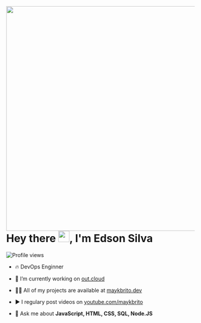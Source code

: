 <!-- **edvoidcode/edvoidcode** is a ✨ _special_ ✨ repository because its `README.md` (this file) appears on your GitHub profile. -->

<img align="right" height="600em" src="https://raw.githubusercontent.com/gist/edvoidcode/282315abc7ff0454f31ef95364c6a9c2/raw/faf995a5885419aaf219bf185978f407f49a2b8b/profile-card.svg"/>
<h1 align="left">Hey there <img src="https://raw.githubusercontent.com/kaueMarques/kaueMarques/master/hi.gif" width="30px">, I'm Edson Silva</h1>
<p align="left"> <img src="https://komarev.com/ghpvc/?username=edvoidcode&color=yellow" alt="Profile views" /> </p>

- 🔥 DevOps Enginner  

- 🔭 I’m currently working on [out.cloud](https://out.cloud/)

- 👨‍💻 All of my projects are available at [maykbrito.dev](https://maykbrito.dev)

- ▶️ I regulary post videos on [youtube.com/maykbrito](https://youtube.com/maykbrito)

- 💬 Ask me about **JavaScript, HTML, CSS, SQL, Node.JS**

<!-- - ⚡ Fun fact **Oneye 😜** -->

